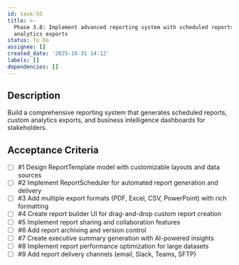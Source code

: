 ```yaml
---
id: task-55
title: >-
  Phase 3.8: Implement advanced reporting system with scheduled reports and
  analytics exports
status: To Do
assignee: []
created_date: '2025-10-31 14:12'
labels: []
dependencies: []
---
```


## Description

<!-- SECTION:DESCRIPTION:BEGIN -->
Build a comprehensive reporting system that generates scheduled reports, custom analytics exports, and business intelligence dashboards for stakeholders.
<!-- SECTION:DESCRIPTION:END -->

## Acceptance Criteria
<!-- AC:BEGIN -->
- [ ] #1 Design ReportTemplate model with customizable layouts and data sources
- [ ] #2 Implement ReportScheduler for automated report generation and delivery
- [ ] #3 Add multiple export formats (PDF, Excel, CSV, PowerPoint) with rich formatting
- [ ] #4 Create report builder UI for drag-and-drop custom report creation
- [ ] #5 Implement report sharing and collaboration features
- [ ] #6 Add report archiving and version control
- [ ] #7 Create executive summary generation with AI-powered insights
- [ ] #8 Implement report performance optimization for large datasets
- [ ] #9 Add report delivery channels (email, Slack, Teams, SFTP)
<!-- AC:END -->
